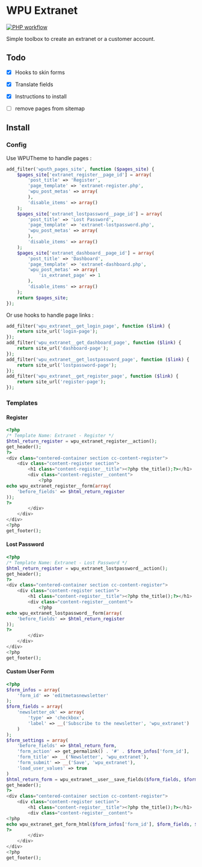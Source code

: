 # WPU Extranet

[![PHP workflow](https://github.com/WordPressUtilities/wpu_extranet/actions/workflows/php.yml/badge.svg 'PHP workflow')](https://github.com/WordPressUtilities/wpu_extranet/actions)

Simple toolbox to create an extranet or a customer account.

## Todo

- [x] Hooks to skin forms
- [x] Translate fields
- [x] Instructions to install
- [ ] remove pages from sitemap


## Install

### Config

Use WPUTheme to handle pages :

```php
add_filter('wputh_pages_site', function ($pages_site) {
    $pages_site['extranet_register__page_id'] = array(
        'post_title' => 'Register',
        'page_template' => 'extranet-register.php',
        'wpu_post_metas' => array(
        ),
        'disable_items' => array()
    );
    $pages_site['extranet_lostpassword__page_id'] = array(
        'post_title' => 'Lost Password',
        'page_template' => 'extranet-lostpassword.php',
        'wpu_post_metas' => array(
        ),
        'disable_items' => array()
    );
    $pages_site['extranet_dashboard__page_id'] = array(
        'post_title' => 'Dashboard',
        'page_template' => 'extranet-dashboard.php',
        'wpu_post_metas' => array(
            'is_extranet_page' => 1
        ),
        'disable_items' => array()
    );
    return $pages_site;
});
```

Or use hooks to handle page links :

```php
add_filter('wpu_extranet__get_login_page', function ($link) {
    return site_url('login-page');
});
add_filter('wpu_extranet__get_dashboard_page', function ($link) {
    return site_url('dashboard-page');
});
add_filter('wpu_extranet__get_lostpassword_page', function ($link) {
    return site_url('lostpassword-page');
});
add_filter('wpu_extranet__get_register_page', function ($link) {
    return site_url('register-page');
});
```

### Templates

#### Register

```php
<?php
/* Template Name: Extranet - Register */
$html_return_register = wpu_extranet_register__action();
get_header();
?>
<div class="centered-container section cc-content-register">
    <div class="content-register section">
        <h1 class="content-register__title"><?php the_title();?></h1>
        <div class="content-register__content">
            <?php
echo wpu_extranet_register__form(array(
    'before_fields' => $html_return_register
));
?>
        </div>
    </div>
</div>
<?php
get_footer();
```

#### Lost Password

```php
<?php
/* Template Name: Extranet - Lost Password */
$html_return_register = wpu_extranet_lostpassword__action();
get_header();
?>
<div class="centered-container section cc-content-register">
    <div class="content-register section">
        <h1 class="content-register__title"><?php the_title();?></h1>
        <div class="content-register__content">
            <?php
echo wpu_extranet_lostpassword__form(array(
    'before_fields' => $html_return_register
));
?>
        </div>
    </div>
</div>
<?php
get_footer();

```

#### Custom User Form

```php
<?php
$form_infos = array(
    'form_id' => 'editmetasnewsletter'
);
$form_fields = array(
    'newsletter_ok' => array(
        'type' => 'checkbox',
        'label' => __('Subscribe to the newsletter', 'wpu_extranet')
    )
);
$form_settings = array(
    'before_fields' => $html_return_form,
    'form_action' => get_permalink() . '#' . $form_infos['form_id'],
    'form_title' => __('Newsletter', 'wpu_extranet'),
    'form_submit' => __('Save', 'wpu_extranet'),
    'load_user_values' => true
)
$html_return_form = wpu_extranet__user__save_fields($form_fields, $form_infos);
get_header();
?>
<div class="centered-container section cc-content-register">
    <div class="content-register section">
        <h1 class="content-register__title"><?php the_title();?></h1>
        <div class="content-register__content">
<?php
echo wpu_extranet_get_form_html($form_infos['form_id'], $form_fields, $form_settings);
?>
        </div>
    </div>
</div>
<?php
get_footer();

```
